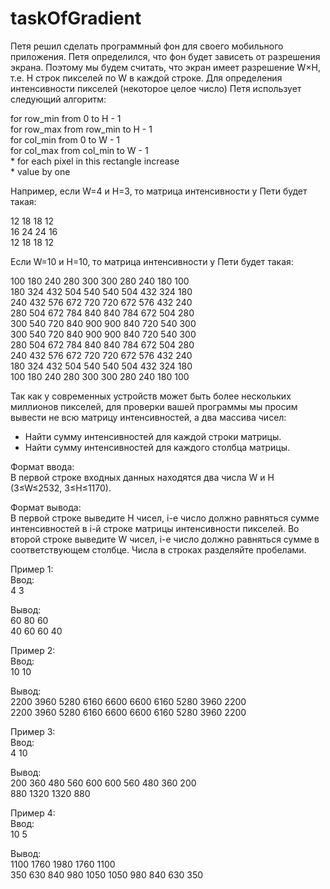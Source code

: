 # taskOfGradient

Петя решил сделать программный фон для своего мобильного приложения.
Петя определился, что фон будет зависеть от разрешения экрана. Поэтому мы будем считать, что экран имеет разрешение W×H, т.е. H строк пикселей по W в каждой строке.
Для определения интенсивности пикселей (некоторое целое число) Петя использует следующий алгоритм:

for row_min from 0 to H - 1  
  for row_max from row_min to H - 1  
    for col_min from 0 to W - 1  
      for col_max from col_min to W - 1  
        * for each pixel in this rectangle increase  
        * value by one
        
Например, если W=4 и H=3, то матрица интенсивности у Пети будет такая:

12 18 18 12  
16 24 24 16  
12 18 18 12

Если W=10 и H=10, то матрица интенсивности у Пети будет такая:

100 180 240 280 300 300 280 240 180 100  
180 324 432 504 540 540 504 432 324 180  
240 432 576 672 720 720 672 576 432 240  
280 504 672 784 840 840 784 672 504 280  
300 540 720 840 900 900 840 720 540 300  
300 540 720 840 900 900 840 720 540 300  
280 504 672 784 840 840 784 672 504 280  
240 432 576 672 720 720 672 576 432 240  
180 324 432 504 540 540 504 432 324 180  
100 180 240 280 300 300 280 240 180 100

Так как у современных устройств может быть более нескольких миллионов пикселей, для проверки вашей программы мы просим вывести не всю матрицу интенсивностей, а два массива чисел:

* Найти сумму интенсивностей для каждой строки матрицы.
* Найти сумму интенсивностей для каждого столбца матрицы.

Формат ввода:  
В первой строке входных данных находятся два числа W и H (3≤W≤2532, 3≤H≤1170).

Формат вывода:  
В первой строке выведите H чисел, i-е число должно равняться сумме интенсивностей в i-й строке матрицы интенсивности пикселей.
Во второй строке выведите W чисел, i-е число должно равняться сумме в соответствующем столбце.
Числа в строках разделяйте пробелами.

Пример 1:  
Ввод:  
4 3
  
Вывод:  
60 80 60  
40 60 60 40

  
   
  
  
Пример 2:  
Ввод:	 
10 10
  
Вывод:  
2200 3960 5280 6160 6600 6600 6160 5280 3960 2200  
2200 3960 5280 6160 6600 6600 6160 5280 3960 2200



Пример 3:  
Ввод:	 
4 10
  
Вывод:  
200 360 480 560 600 600 560 480 360 200  
880 1320 1320 880



Пример 4:  
Ввод:	 
10 5
  
Вывод:  
1100 1760 1980 1760 1100  
350 630 840 980 1050 1050 980 840 630 350
